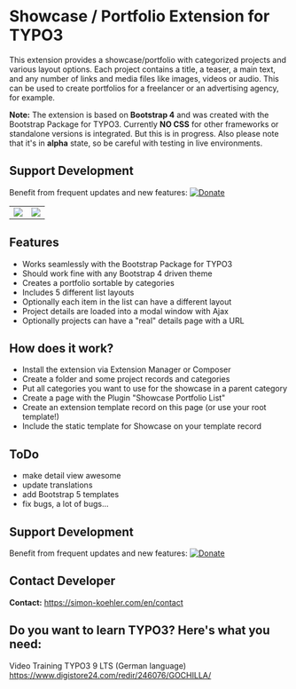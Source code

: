 # Showcase / Portfolio Extension for TYPO3

This extension provides a showcase/portfolio with categorized projects and various layout options. Each project contains a title, a teaser, a main text, and any number of links and media files like images, videos or audio. This can be used to create portfolios for a freelancer or an advertising agency, for example.

**Note:** The extension is based on **Bootstrap 4** and was created with the Bootstrap Package for TYPO3. Currently **NO CSS** for other frameworks or standalone versions is integrated. But this is in progress. Also please note that it's in **alpha** state, so be careful with testing in live environments.

## Support Development
Benefit from frequent updates and new features:
[![Donate](https://img.shields.io/badge/Donate-PayPal-green.svg)](https://paypal.me/typo3freelancer/25)

<table>
<tr>
<td>
<img src="https://raw.githubusercontent.com/koehlersimon/showcase/master/Resources/Public/Images/Screenshots/list-hover-title.png">
</td>
<td>
<img src="https://raw.githubusercontent.com/koehlersimon/showcase/master/Resources/Public/Images/Screenshots/plugin.jpg">
</td>
</tr>
</table>

## Features

- Works seamlessly with the Bootstrap Package for TYPO3
- Should work fine with any Bootstrap 4 driven theme
- Creates a portfolio sortable by categories
- Includes 5 different list layouts
- Optionally each item in the list can have a different layout
- Project details are loaded into a modal window with Ajax
- Optionally projects can have a "real" details page with a URL

## How does it work?

- Install the extension via Extension Manager or Composer
- Create a folder and some project records and categories
- Put all categories you want to use for the showcase in a parent category
- Create a page with the Plugin "Showcase Portfolio List"
- Create an extension template record on this page (or use your root template!)
- Include the static template for Showcase on your template record

## ToDo

- make detail view awesome
- update translations
- add Bootstrap 5 templates
- fix bugs, a lot of bugs...

## Support Development
Benefit from frequent updates and new features:
[![Donate](https://img.shields.io/badge/Donate-PayPal-green.svg)](https://paypal.me/typo3freelancer/25)

## Contact Developer

**Contact:** https://simon-koehler.com/en/contact

## Do you want to learn TYPO3? Here's what you need:
Video Training TYPO3 9 LTS (German language)
https://www.digistore24.com/redir/246076/GOCHILLA/
